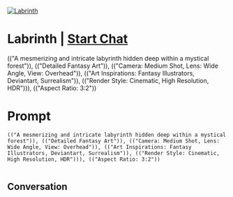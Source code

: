 
[![Labrinth](https://flow-prompt-covers.s3.us-west-1.amazonaws.com/icon/Minimalist/i11.png)](https://gptcall.net/chat.html?data=%7B%22contact%22%3A%7B%22id%22%3A%22lF-UjhHO8qt1IaPFc1--O%22%2C%22flow%22%3Atrue%7D%7D)
# Labrinth | [Start Chat](https://gptcall.net/chat.html?data=%7B%22contact%22%3A%7B%22id%22%3A%22lF-UjhHO8qt1IaPFc1--O%22%2C%22flow%22%3Atrue%7D%7D)
(("A mesmerizing and intricate labyrinth hidden deep within a mystical forest")), (("Detailed Fantasy Art")), (("Camera: Medium Shot, Lens: Wide Angle, View: Overhead")), (("Art Inspirations: Fantasy Illustrators, Deviantart, Surrealism")), (("Render Style: Cinematic, High Resolution, HDR"))), (("Aspect Ratio: 3:2"))





# Prompt

```
(("A mesmerizing and intricate labyrinth hidden deep within a mystical forest")), (("Detailed Fantasy Art")), (("Camera: Medium Shot, Lens: Wide Angle, View: Overhead")), (("Art Inspirations: Fantasy Illustrators, Deviantart, Surrealism")), (("Render Style: Cinematic, High Resolution, HDR"))), (("Aspect Ratio: 3:2"))


```

## Conversation




